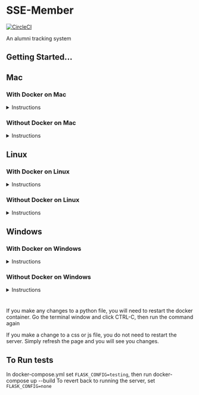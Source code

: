 # SSE-Member

[![CircleCI](https://circleci.com/gh/rit-sse/sse-member/tree/master.svg?style=svg)](https://circleci.com/gh/rit-sse/sse-member/tree/master)

An alumni tracking system

## Getting Started...

## Mac

### With Docker on Mac

<details>
<summary>Instructions</summary>
    
1. Install Docker at docker.com
2. run `git clone LINK` replacing LINK with the github link
3. open a terminal/command window and navigate to where you cloned the directory
4. run `docker-compose up`
5. visit localhost:5000/members in your browser to view the site.
</details>

### Without Docker on Mac

<details>
<summary>Instructions</summary>
    
1. Install python 3 if it hasn't already been installed (also installs pip) `brew install python3`
2. `cd` into the folder where you plan on developing
3. `git clone <repo>`, where `<repo>` is the clone url
4. `cd sse-member` to get into the project folder
5. Install necessary dependencies with `sudo -H pip install -r requirements.txt`
6. Run the project with `FLASK_APP=src/main.py ENV=windows python -m flask run`
7. Stop the server with `CTRL+c`
</details>

## Linux

### With Docker on Linux

<details>
<summary>Instructions</summary>
    
1. Install Docker at docker.com
2. run `git clone LINK` replacing LINK with the github link
3. open a terminal/command window and navigate to where you cloned the directory
4. run `docker-compose up`
5. visit localhost:5000/members in your browser to view the site.
</details>

### Without Docker on Linux

<details>
<summary>Instructions</summary>
    
1. Install python 3 and pip if it hasn't already been installed `sudo apt-get -y install python3 python3-pip`
2. `cd` into the folder where you plan on developing
3. `git clone <repo>`, where `<repo>` is the clone url
4. `cd sse-member` to get into the project folder
5. Install necessary dependencies with `sudo -H pip install -r requirements.txt`
6. Run the project with `FLASK_APP=src/main.py ENV=windows python -m flask run`
7. Stop the server with `CTRL+c`
</details>
    
## Windows

### With Docker on Windows

<details>
<summary>Instructions</summary>
    
If you haven't already installed Docker before, you can skip step 1.

1. Uninstall Docker. On Windows Start Menu Search, search “uninstall” and click the first option. Scroll until you find “Docker for Windows” and uninstall it. 
2. In Windows Start Menu Search, search “windows features” and click the first option. Scroll down until you See “Hyper-V” and uncheck it. It may already be unchecked. (More help: http://www.poweronplatforms.com/enable-disable-hyper-v-windows-10-8/)
3. Reboot Machine
4. Download Docker Toolbox for Windows  available here https://www.docker.com/products/docker-toolbox
5. Once fully installed, go to Windows Search, type “Docker” and click Docker Terminal QuickStart. Let it do it’s thing and after installed, you will have a command prompt.
6. Use it as you normally would. cd to our project, run `docker-compose up` and it should build and be good to go!
7. The server should be running. Open Kitematic (search for it). If prompted, click "use VirtualBox". You should see sse-member on the left side. Click it, then click ports. You should see numbers like 169.168.x.x:5000 (it will be different). Copy that to your brower and you should see our page! You should actually see a 404, which is good! Append /members to the end and you will see our alumni home page!
</details>

### Without Docker on Windows

<details>
<summary>Instructions</summary>
    
1. Install the lastest version of [Python 3](https://www.python.org/downloads/release/python-363/), making sure to tick the checkbox to add Python to your PATH on the first page of the install wizard.
2. Install pip, the Python package manager:
    1. Download the [get-pip.py](https://bootstrap.pypa.io/get-pip.py) script to your computer
    2. Open the folder where you installed it, SHIFT+right-click on some whitespace in the folder in File Explorer, and click "Open PowerShell window here".
    3. run `python .\get-pip.py`
3. Install [git for Windows](https://git-scm.com/download/win)
4. Open git bash
5. `cd` into the folder where you plan on developing
6. `git clone <repo>`, where `<repo>` is the clone url
7. `cd sse-member` to get into the project folder
8. Install the dependancies by running `pip install -r requirements.txt`
9. Run the project with ` FLASK_APP=src/main.py ENV=windows python -m flask run`
10. Stop the server with `CTRL+c`
</details>
   
# 
If you make any changes to a python file, you will need to restart the docker container. Go the terminal
window and click CTRL-C, then run the command again

If you make a change to a css or js file, you do not need to restart the server. Simply
refresh the page and you will see you changes.

## To Run tests
In docker-compose.yml set `FLASK_CONFIG=testing`, then run docker-compose up --build
To revert back to running the server, set `FLASK_CONFIG=none`
